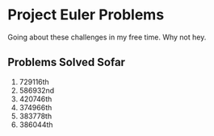 # Project Euler Problems

Going about these challenges in my free time. Why not hey.

## Problems Solved Sofar
 1. 729116th
 2. 586932nd
 3. 420746th
 4. 374966th
 5. 383778th
 6. 386044th
